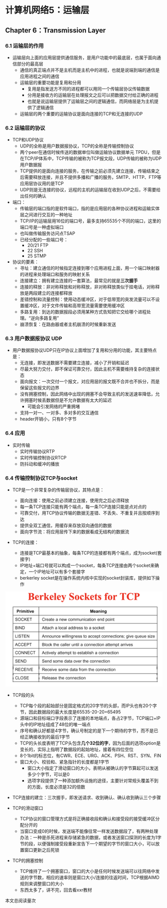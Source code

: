 # 计算机网络5：运输层

## Chapter 6：Transmission Layer

### 6.1 运输层的作用

- 运输层向上面的应用层提供通信服务，是用户功能中的最底层，也属于面向通信部分的最高层
  - 通信的真正端点并不是主机而是主机中的进程，也就是说端到端的通信是应用进程之间的通信
  - 运输层的重要功能是复用和分用
    - 复用是指发送方不同的进程都可以用同一个传输层协议传输数据
    - 分用是接收方的运输层在处理报文之后可以把数据交付给正确的进程
    - 也就是说运输层提供了运输层之间的逻辑通信，而网络层是为主机提供了逻辑通信
  - 运输层的两个重要的运输协议是面向连接的TCP和无连接的UDP

### 6.2 运输层的协议

- TCP和UDP协议
  - UDP的全称是用户数据报协议，TCP的全称是传输控制协议
  - 两个peer在通信时候传送的数据单位叫做运输协议数据单元 TPDU，但是在TCP/IP体系中，TCP传输的被称为TCP报文段，UDP传输的被称为UDP用户数据报
  - TCP提供的是面向连接的服务，在传输之前必须先建立连接，传输结束之后需要释放连接，并且不提供多播和广播的服务，SMTP、HTTP、FTP等应用层协议用的是TCP
  - UDP则是无连接的协议，远程的主机的运输层在收到UDP之后，不需要给出任何的确认
- 端口：
  - 传输层的端口指的是软件端口，指的是应用层的各种协议进程和运输实体层之间进行交互的一种地址
  - TCP/IP的运输层用16位的端口号，最多支持65535个不同的端口，这里的端口号是一种虚拟端口
  - 也叫做传输服务访问点TSAP
  - 已经分配的一些端口号：
    - 20/21 FTP
    - 22 SSH
    - 25 STMP
- 协议的要素：
  - 寻址：建立通信的时候指定连接到哪个应用进程上面，用一个端口映射器的进程来处理端口和服务的映射关系
  - 连接建立：拥有建立连接的一套算法，最常见的就是**三次握手**
  - 连接的释放：非对称释放和对称释放，非对称释放类似于挂电话，对称释放是两段建立的连接都释放
  - 差错控制和流量控制：使用动态缓冲区，对于低带宽的突发流量可以不设置缓冲区，对于文件传输和高带宽流量需要使用缓冲区
  - 多路复用：到达的数据报段必须用某种方式告知把它交给哪个进程处理。“逆向多路复用”
  - 崩溃恢复：在路由器或者主机崩溃的时候重新发送

### 6.3 用户数据报协议 UDP

- 用户数据报协议UDP只在IP协议上面增加了复用和分用的功能，其主要特点是：
  - 无连接，即发送数据不需要建立连接，减小了开销和延迟
  - 尽最大努力交付，即不保证可靠交付，因此主机不需要维持复杂的连接状态
  - 面向报文：一次交付一个报文，对应用层的报文既不合并也不拆分，而是保留这些报文的边界
  - 没有拥塞控制，因此网络中出现的拥塞不会导致主机的发送速率降低，允许拥塞时候丢数据但是不允许数据有太大的延迟
    - 可能会引发网络的严重拥堵
  - 支持一对一、一对多、多对多的交互通信
  - header开销小，只有8个字节

### 6.4 应用

- 实时传输
  - 实时传输协议RTP
  - 实时传输控制协议RTCP
  - 防抖动和缓冲的播放

### 6.4 传输控制协议TCP与socket

- TCP是一个非常复杂的传输层协议，其特点是：

  - 面向连接：使用之前必须建立连接，使用完之后必须释放
  - 每一条TCP连接只能有两个端点，每一条TCP连接只能是点对点的
  - 可靠交付，用TCP协议传输的数据无差错、不丢失、不重复并且按顺序到达
  - 提供全双工通信，用缓存来存放双向通信的数据
  - 面向字节流：将应用层传下来的数据看成无结构的数据流

- TCP的连接：

  - 连接是TCP最基本的抽象，每条TCP的连接都有两个端点，成为socket(套接字)
  - IP地址+端口号就可以构成一个socket，每条TCP连接由两个socket来确定，一个IP地址可以有多个套接字
  - berkerley socket是在操作系统内核中实现的socket封装库，提供如下操作

![image-20201112144634224](./static/image-20201112144634224.png)
- TCP段的头
  - TCP每个段的起始部分是固定格式的20字节的头部，而IP头也有20个字节，因此数据段的最大长度是65535-20-20=65495
  - 源端口和目标端口字段表示了连接的本地端点，各占2字节，TCP端口+IP头中的IP地址组成了48位的唯一端点
  - 序号和确认好都是4字节，确认号制定的是下一个期待的字节，而不是已经正确接收到的最后1字节
  - TCP的头长度表明了TCP头包含**几个32位的字**，因为后面的选项option是变长的，实际上指明了数据段的起始地址，接着有四位空位
  - 8个1bit的标志位，有CWR、ECE、URG、ACK、PSH、RST、SYN、FIN
  - 窗口大小、校验和、紧急指针的长度都是1字节
    - 窗口大小指定了滑动窗口的大小，表明从被确认的字节算起可以发送多少个字节，可以是0
    - 选项字段提供了一种添加额外设施的途径，主要针对常规头覆盖不到的方面，长度必须是32的倍数

- TCP连接的建立：三次握手，即发送请求、收到确认、确认收到确认三个步骤
- TCP的滑动窗口
  - TCP协议的窗口管理方式是将正确接收段和确认和接受段的接受缓冲区分配分开的
  - 当窗口变成0的时候，发送端不能像往常一样发送数据段了，有两种处理办法：一种是杀死进程来存储紧急的数据，或者发送窗口探测的长度为1字节的段，以便强制接受段重新宣告下一个期望的字节的窗口大小，可以放置窗口更新之后死锁

- TCP的拥塞控制
  - TCP维持了一个拥塞窗口，窗口的大小是任何时候发送端可以往网络中发送的字节数，相应的速率则是窗口大小/连接的往返时间，TCP根据AIMD规则来调整窗口的大小
  - 东西太多了，讲不完，回去看xxr教材


<span id="busuanzi_container_page_pv">本文总阅读量<span id="busuanzi_value_page_pv"></span>次</span>